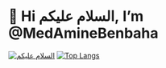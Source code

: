 # 👋 Hi السلام عليكم, I’m @MedAmineBenbaha

[![السلام عليكم](https://github-readme-stats.vercel.app/api?username=MedAmineBenbaha)](https://github.com/anuraghazra/github-readme-stats)
[![Top Langs](https://github-readme-stats.vercel.app/api/top-langs/?username=MedAmineBenbaha)](https://github.com/anuraghazra/github-readme-stats)
<!---
MedAmineBenbaha/MedAmineBenbaha is a ✨ special ✨ repository because its `README.md` (this file) appears on your GitHub profile.
You can click the Preview link to take a look at your changes.
--->
